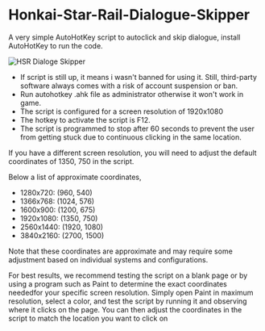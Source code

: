 # Honkai-Star-Rail-Dialogue-Skipper

A very simple AutoHotKey script to autoclick and skip dialogue, install AutoHotKey to run the code. 

![HSR Dialoge Skipper](HSR%20Dialoge%20Skipper.gif)

- If script is still up, it means i wasn't banned for using it. Still, third-party software always comes with a risk of account suspension or ban. 
- Run autohotkey .ahk file as administrator otherwise it won't work in game. 
- The script is configured for a screen resolution of 1920x1080
- The hotkey to activate the script is F12.
- The script is programmed to stop after 60 seconds to prevent the user from getting stuck due to continuous clicking in the same location.

If you have a different screen resolution, you will need to adjust the default coordinates of 1350, 750 in the script.

Below a list of approximate coordinates,
- 1280x720: (960, 540)
- 1366x768: (1024, 576)
- 1600x900: (1200, 675)
- 1920x1080: (1350, 750)
- 2560x1440: (1920, 1080)
- 3840x2160: (2700, 1500)

Note that these coordinates are approximate and may require some adjustment based on individual systems and configurations.

For best results, we recommend testing the script on a blank page or by using a program such as Paint to determine the exact coordinates neededfor your specific screen resolution.
Simply open Paint in maximum resolution, select a color, and test the script by running it and observing where it clicks on the page. 
You can then adjust the coordinates in the script to match the location you want to click on

